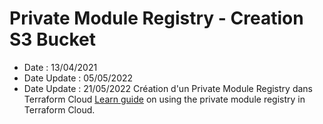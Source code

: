 # Private Module Registry - Creation S3 Bucket
- Date : 13/04/2021
- Date Update : 05/05/2022 
- Date Update : 21/05/2022
Création d'un Private Module Registry dans Terraform Cloud
[Learn guide](https://learn.hashicorp.com/terraform/modules/private-modules) 
on using the private module registry in Terraform Cloud.
